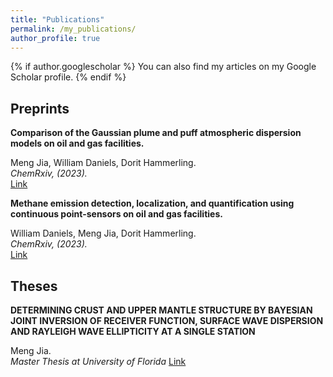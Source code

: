 ```yaml
---
title: "Publications"
permalink: /my_publications/
author_profile: true
---
```


{% if author.googlescholar %} You can also find my articles on my Google Scholar profile. {% endif %}

Preprints
---
**Comparison of the Gaussian plume and puff atmospheric dispersion models on oil and gas facilities.**

Meng Jia, William Daniels, Dorit Hammerling. \
*ChemRxiv, (2023).* \
[Link](https://chemrxiv.org/engage/api-gateway/chemrxiv/assets/orp/resource/item/6451848107c3f029371ca07f/original/comparison-of-the-gaussian-plume-and-puff-atmospheric-dispersion-models-for-methane-modeling-on-oil-and-gas-sites.pdf)

**Methane emission detection, localization, and quantification using continuous point-sensors on oil and gas facilities.**

William Daniels, Meng Jia, Dorit Hammerling. \
*ChemRxiv, (2023).* \
[Link](https://chemrxiv.org/engage/api-gateway/chemrxiv/assets/orp/resource/item/6451524e07c3f029371b0f60/original/detection-localization-and-quantification-of-single-source-methane-emissions-on-oil-and-gas-production-sites-using-point-in-space-continuous-monitoring-systems.pdf)

Theses
---
**DETERMINING CRUST AND UPPER MANTLE STRUCTURE BY BAYESIAN JOINT INVERSION OF RECEIVER FUNCTION, SURFACE WAVE DISPERSION AND RAYLEIGH WAVE ELLIPTICITY AT A SINGLE STATION**

Meng Jia. \
*Master Thesis at University of Florida*
[Link](https://ufdc.ufl.edu/UFE0052744/00001/pdf)
